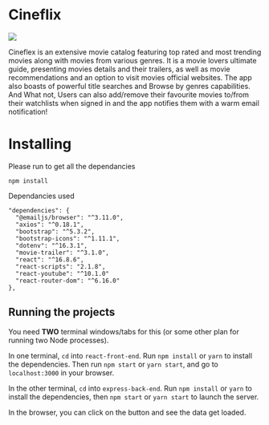 # Cineflix

![](<./gif_file/Cineflix_Recording.gif%20(2).gif>)

Cineflex is an extensive movie catalog featuring top rated and most trending movies along with movies from various genres. It is a movie lovers ultimate guide, presenting movies details and their trailers, as well as movie recommendations and an option to visit movies official websites. The app also boasts of powerful title searches and Browse by genres capabilities. And What not, Users can also add/remove their favourite movies to/from their watchlists when signed in and the app notifies them with a warm email notification!

# Installing

Please run to get all the dependancies

```
npm install
```

Dependancies used

```
"dependencies": {
  "@emailjs/browser": "^3.11.0",
  "axios": "^0.18.1",
  "bootstrap": "^5.3.2",
  "bootstrap-icons": "^1.11.1",
  "dotenv": "^16.3.1",
  "movie-trailer": "^3.1.0",
  "react": "^16.8.6",
  "react-scripts": "2.1.8",
  "react-youtube": "^10.1.0"
  "react-router-dom": "^6.16.0"
},
```

## Running the projects

You need **TWO** terminal windows/tabs for this (or some other plan for running two Node processes).

In one terminal, `cd` into `react-front-end`. Run `npm install` or `yarn` to install the dependencies. Then run `npm start` or `yarn start`, and go to `localhost:3000` in your browser.

In the other terminal, `cd` into `express-back-end`. Run `npm install` or `yarn` to install the dependencies, then `npm start` or `yarn start` to launch the server.

In the browser, you can click on the button and see the data get loaded.

